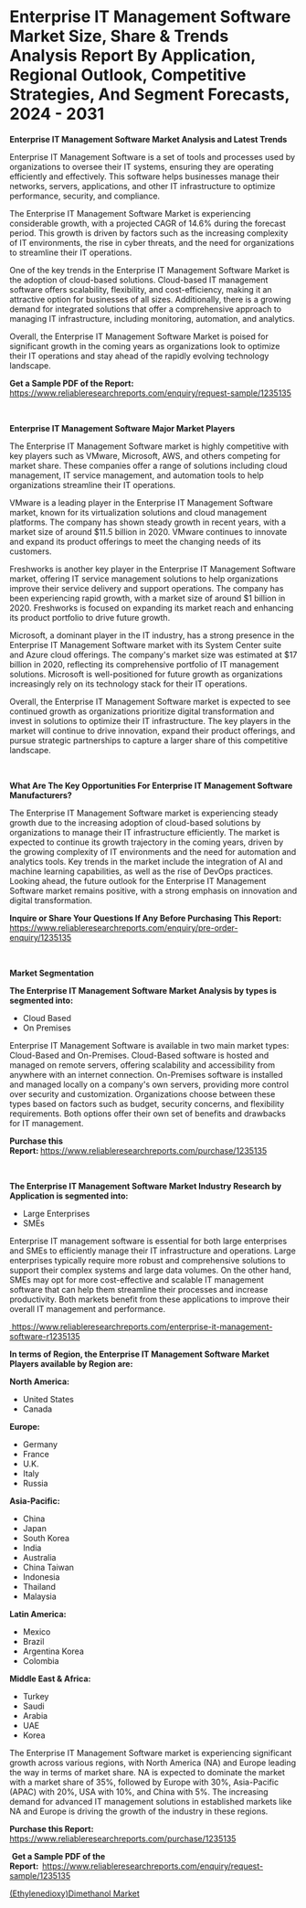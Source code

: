 <p><h1>Enterprise IT Management Software Market Size, Share & Trends Analysis Report By Application, Regional Outlook, Competitive Strategies, And Segment Forecasts, 2024 - 2031</h1></p><p><strong>Enterprise IT Management Software Market Analysis and Latest Trends</strong></p>
<p><p>Enterprise IT Management Software is a set of tools and processes used by organizations to oversee their IT systems, ensuring they are operating efficiently and effectively. This software helps businesses manage their networks, servers, applications, and other IT infrastructure to optimize performance, security, and compliance.</p><p>The Enterprise IT Management Software Market is experiencing considerable growth, with a projected CAGR of 14.6% during the forecast period. This growth is driven by factors such as the increasing complexity of IT environments, the rise in cyber threats, and the need for organizations to streamline their IT operations.</p><p>One of the key trends in the Enterprise IT Management Software Market is the adoption of cloud-based solutions. Cloud-based IT management software offers scalability, flexibility, and cost-efficiency, making it an attractive option for businesses of all sizes. Additionally, there is a growing demand for integrated solutions that offer a comprehensive approach to managing IT infrastructure, including monitoring, automation, and analytics.</p><p>Overall, the Enterprise IT Management Software Market is poised for significant growth in the coming years as organizations look to optimize their IT operations and stay ahead of the rapidly evolving technology landscape.</p></p>
<p><strong>Get a Sample PDF of the Report:&nbsp;</strong> <a href="https://www.reliableresearchreports.com/enquiry/request-sample/1235135">https://www.reliableresearchreports.com/enquiry/request-sample/1235135</a></p>
<p>&nbsp;</p>
<p><strong>Enterprise IT Management Software Major Market Players</strong></p>
<p><p>The Enterprise IT Management Software market is highly competitive with key players such as VMware, Microsoft, AWS, and others competing for market share. These companies offer a range of solutions including cloud management, IT service management, and automation tools to help organizations streamline their IT operations.</p><p>VMware is a leading player in the Enterprise IT Management Software market, known for its virtualization solutions and cloud management platforms. The company has shown steady growth in recent years, with a market size of around $11.5 billion in 2020. VMware continues to innovate and expand its product offerings to meet the changing needs of its customers.</p><p>Freshworks is another key player in the Enterprise IT Management Software market, offering IT service management solutions to help organizations improve their service delivery and support operations. The company has been experiencing rapid growth, with a market size of around $1 billion in 2020. Freshworks is focused on expanding its market reach and enhancing its product portfolio to drive future growth.</p><p>Microsoft, a dominant player in the IT industry, has a strong presence in the Enterprise IT Management Software market with its System Center suite and Azure cloud offerings. The company's market size was estimated at $17 billion in 2020, reflecting its comprehensive portfolio of IT management solutions. Microsoft is well-positioned for future growth as organizations increasingly rely on its technology stack for their IT operations.</p><p>Overall, the Enterprise IT Management Software market is expected to see continued growth as organizations prioritize digital transformation and invest in solutions to optimize their IT infrastructure. The key players in the market will continue to drive innovation, expand their product offerings, and pursue strategic partnerships to capture a larger share of this competitive landscape.</p></p>
<p>&nbsp;</p>
<p><strong>What Are The Key Opportunities For Enterprise IT Management Software Manufacturers?</strong></p>
<p><p>The Enterprise IT Management Software market is experiencing steady growth due to the increasing adoption of cloud-based solutions by organizations to manage their IT infrastructure efficiently. The market is expected to continue its growth trajectory in the coming years, driven by the growing complexity of IT environments and the need for automation and analytics tools. Key trends in the market include the integration of AI and machine learning capabilities, as well as the rise of DevOps practices. Looking ahead, the future outlook for the Enterprise IT Management Software market remains positive, with a strong emphasis on innovation and digital transformation.</p></p>
<p><strong>Inquire or Share Your Questions If Any Before Purchasing This Report:</strong> <a href="https://www.reliableresearchreports.com/enquiry/pre-order-enquiry/1235135">https://www.reliableresearchreports.com/enquiry/pre-order-enquiry/1235135</a></p>
<p>&nbsp;</p>
<p><strong>Market Segmentation</strong></p>
<p><strong>The Enterprise IT Management Software Market Analysis by types is segmented into:</strong></p>
<p><ul><li>Cloud Based</li><li>On Premises</li></ul></p>
<p><p>Enterprise IT Management Software is available in two main market types: Cloud-Based and On-Premises. Cloud-Based software is hosted and managed on remote servers, offering scalability and accessibility from anywhere with an internet connection. On-Premises software is installed and managed locally on a company's own servers, providing more control over security and customization. Organizations choose between these types based on factors such as budget, security concerns, and flexibility requirements. Both options offer their own set of benefits and drawbacks for IT management.</p></p>
<p><strong>Purchase this Report:&nbsp;</strong><a href="https://www.reliableresearchreports.com/purchase/1235135">https://www.reliableresearchreports.com/purchase/1235135</a></p>
<p>&nbsp;</p>
<p><strong>The Enterprise IT Management Software Market Industry Research by Application is segmented into:</strong></p>
<p><ul><li>Large Enterprises</li><li>SMEs</li></ul></p>
<p><p>Enterprise IT management software is essential for both large enterprises and SMEs to efficiently manage their IT infrastructure and operations. Large enterprises typically require more robust and comprehensive solutions to support their complex systems and large data volumes. On the other hand, SMEs may opt for more cost-effective and scalable IT management software that can help them streamline their processes and increase productivity. Both markets benefit from these applications to improve their overall IT management and performance.</p></p>
<p><a href="https://www.reliableresearchreports.com/enterprise-it-management-software-r1235135">&nbsp;https://www.reliableresearchreports.com/enterprise-it-management-software-r1235135</a></p>
<p><strong>In terms of Region, the Enterprise IT Management Software Market Players available by Region are:</strong></p>
<p>
    <p> <strong> North America: </strong>
        <ul>
            <li>United States</li>
            <li>Canada</li>
        </ul>
        </p> 
    <p> <strong> Europe: </strong>
        <ul>
            <li>Germany</li>
            <li>France</li>
            <li>U.K.</li>
            <li>Italy</li>
            <li>Russia</li>
        </ul>
        </p> 
    <p> <strong> Asia-Pacific: </strong>
        <ul>
            <li>China</li>
            <li>Japan</li>
            <li>South Korea</li>
            <li>India</li>
            <li>Australia</li>
            <li>China Taiwan</li>
            <li>Indonesia</li>
            <li>Thailand</li>
            <li>Malaysia</li>
        </ul>
        </p> 
    <p> <strong> Latin America: </strong>
        <ul>
            <li>Mexico</li>
            <li>Brazil</li>
            <li>Argentina Korea</li>
            <li>Colombia</li>
        </ul>
        </p> 
    <p> <strong> Middle East & Africa: </strong>
        <ul>
            <li>Turkey</li>
            <li>Saudi</li>
            <li>Arabia</li>
            <li>UAE</li>
            <li>Korea</li>
        </ul>
    </p>
    </p>
<p><p>The Enterprise IT Management Software market is experiencing significant growth across various regions, with North America (NA) and Europe leading the way in terms of market share. NA is expected to dominate the market with a market share of 35%, followed by Europe with 30%, Asia-Pacific (APAC) with 20%, USA with 10%, and China with 5%. The increasing demand for advanced IT management solutions in established markets like NA and Europe is driving the growth of the industry in these regions.</p></p>
<p><strong>Purchase this Report: </strong><a href="https://www.reliableresearchreports.com/purchase/1235135">https://www.reliableresearchreports.com/purchase/1235135</a></p>
<p>&nbsp;<strong>Get a Sample PDF of the Report:&nbsp;&nbsp;</strong><a href="https://www.reliableresearchreports.com/enquiry/request-sample/1235135">https://www.reliableresearchreports.com/enquiry/request-sample/1235135</a></p>
<p><strong></strong></p>
<p><p><a href="https://issuu.com/reportprime-2/docs/ethylenedioxydimethanol-market-size-2030.pptx">(Ethylenedioxy)Dimethanol Market</a></p></p>